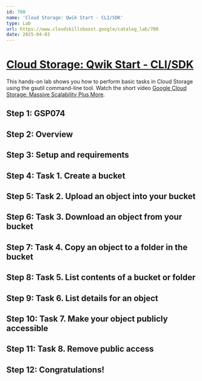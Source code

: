 ```yaml
---
id: 700
name: 'Cloud Storage: Qwik Start - CLI/SDK'
type: Lab
url: https://www.cloudskillsboost.google/catalog_lab/700
date: 2025-04-03
---
```


# [Cloud Storage: Qwik Start - CLI/SDK](https://www.cloudskillsboost.google/catalog_lab/700)

This hands-on lab shows you how to perform basic tasks in Cloud Storage using the gsutil command-line tool. Watch the short video <A HREF="https://youtu.be/081hh6EzlTk">Google Cloud Storage: Massive Scalability Plus More</A>. 

## Step 1: GSP074

## Step 2: Overview

## Step 3: Setup and requirements

## Step 4: Task 1. Create a bucket

## Step 5: Task 2. Upload an object into your bucket

## Step 6: Task 3. Download an object from your bucket

## Step 7: Task 4. Copy an object to a folder in the bucket

## Step 8: Task 5. List contents of a bucket or folder

## Step 9: Task 6. List details for an object

## Step 10: Task 7. Make your object publicly accessible

## Step 11: Task 8. Remove public access

## Step 12: Congratulations!
